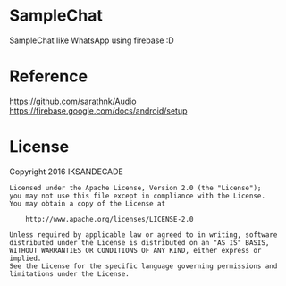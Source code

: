 # SampleChat
SampleChat like WhatsApp using firebase :D

# Reference
 https://github.com/sarathnk/Audio
 https://firebase.google.com/docs/android/setup

# License

Copyright 2016 IKSANDECADE

    Licensed under the Apache License, Version 2.0 (the "License");
    you may not use this file except in compliance with the License.
    You may obtain a copy of the License at

        http://www.apache.org/licenses/LICENSE-2.0

    Unless required by applicable law or agreed to in writing, software
    distributed under the License is distributed on an "AS IS" BASIS,
    WITHOUT WARRANTIES OR CONDITIONS OF ANY KIND, either express or implied.
    See the License for the specific language governing permissions and
    limitations under the License.
